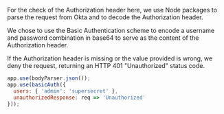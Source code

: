 For the check of the Authorization header here, we use Node packages to parse the request from Okta and to decode the Authorization header.

We chose to use the Basic Authentication scheme to encode a username and password combination in base64 to serve as the content of the Authorization header.

If the Authorization header is missing or the value provided is wrong, we deny the request, returning an HTTP 401 "Unauthorized" status code.

```javascript
app.use(bodyParser.json());
app.use(basicAuth({
  users: { 'admin': 'supersecret' },
  unauthorizedResponse: req => 'Unauthorized'
}));
```

